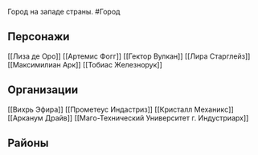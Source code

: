 Город на западе страны. #Город


## Персонажи
[[Лиза де Оро]]
[[Артемис Фогг]]
[[Гектор Вулкан]]
[[Лира Старглейз]]
[[Максимилиан Арк]]
[[Тобиас Железнорук]]

## Организации
[[Вихрь Эфира]]
[[Прометеус Индастриз]]
[[Кристалл Механикc]]
[[Арканум Драйв]]
[[Маго-Технический Университет г. Индустриарх]]


## Районы
